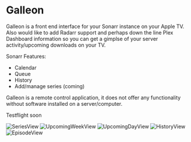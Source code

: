 # Galleon
Galleon is a front end interface for your Sonarr instance on your Apple TV. Also would like to add Radarr support and perhaps down the line Plex Dashboard information so you can get a gimplse of your server activity/upcoming downloads on your TV.

Sonarr Features:
- Calendar
- Queue
- History
- Add/manage series (coming)

Galleon is a remote control application, it does not offer any functionality without software installed on a server/computer.

Testflight soon

![SeriesView](/Assets/SeriesView.png)
![UpcomingWeekView](/Assets/UpcomingWeekView.png)
![UpcomingDayView](/Assets/UpcomingDayView.png)
![HistoryView](/Assets/HistoryView.png)
![EpisodeView](/Assets/EpisodeView.png)
